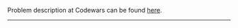 Problem description at Codewars can be found
[here](https://www.codewars.com/kata/58dbdccee5ee8fa2f9000058/train/python).

-------------


